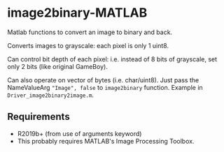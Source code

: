 # image2binary-MATLAB
Matlab functions to convert an image to binary and back.

Converts images to grayscale: each pixel is only 1 uint8.

Can control bit depth of each pixel: i.e. instead of 8 bits of grayscale, set only 2 bits (like original GameBoy).

Can also operate on vector of bytes (i.e. char/uint8).
Just pass the NameValueArg `"Image", false` to `image2binary` function.
Example in `Driver_image2binary2image.m`.

## Requirements
+ R2019b+ (from use of arguments keyword)
+ This probably requires MATLAB's Image Processing Toolbox.
